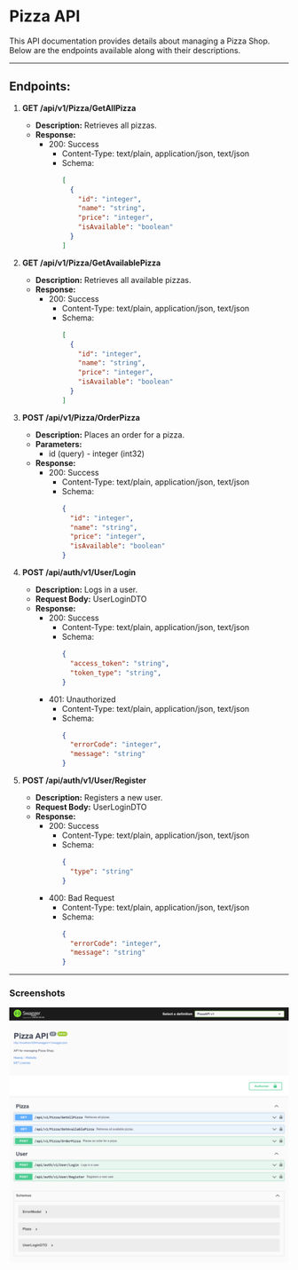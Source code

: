 # Pizza API

This API documentation provides details about managing a Pizza Shop. Below are the endpoints available along with their descriptions.

---

## Endpoints:

1. **GET /api/v1/Pizza/GetAllPizza**

   - **Description:** Retrieves all pizzas.
   - **Response:** 
     - 200: Success
       - Content-Type: text/plain, application/json, text/json
       - Schema:
         ```json
         [
           {
             "id": "integer",
             "name": "string",
             "price": "integer",
             "isAvailable": "boolean"
           }
         ]
         ```

2. **GET /api/v1/Pizza/GetAvailablePizza**

   - **Description:** Retrieves all available pizzas.
   - **Response:** 
     - 200: Success
       - Content-Type: text/plain, application/json, text/json
       - Schema:
         ```json
         [
           {
             "id": "integer",
             "name": "string",
             "price": "integer",
             "isAvailable": "boolean"
           }
         ]
         ```

3. **POST /api/v1/Pizza/OrderPizza**

   - **Description:** Places an order for a pizza.
   - **Parameters:**
     - id (query) - integer (int32)
   - **Response:** 
     - 200: Success
       - Content-Type: text/plain, application/json, text/json
       - Schema:
         ```json
         {
           "id": "integer",
           "name": "string",
           "price": "integer",
           "isAvailable": "boolean"
         }
         ```

4. **POST /api/auth/v1/User/Login**

   - **Description:** Logs in a user.
   - **Request Body:** UserLoginDTO
   - **Response:** 
     - 200: Success
       - Content-Type: text/plain, application/json, text/json
       - Schema:
         ```json
         {
           "access_token": "string",
           "token_type": "string",
         }
         ```
     - 401: Unauthorized
       - Content-Type: text/plain, application/json, text/json
       - Schema:
         ```json
         {
           "errorCode": "integer",
           "message": "string"
         }
         ```

5. **POST /api/auth/v1/User/Register**

   - **Description:** Registers a new user.
   - **Request Body:** UserLoginDTO
   - **Response:** 
     - 200: Success
       - Content-Type: text/plain, application/json, text/json
       - Schema:
         ```json
         {
           "type": "string"
         }
         ```
     - 400: Bad Request
       - Content-Type: text/plain, application/json, text/json
       - Schema:
         ```json
         {
           "errorCode": "integer",
           "message": "string"
         }
         ```

---

### Screenshots

![image](PizzaAPI.png)

